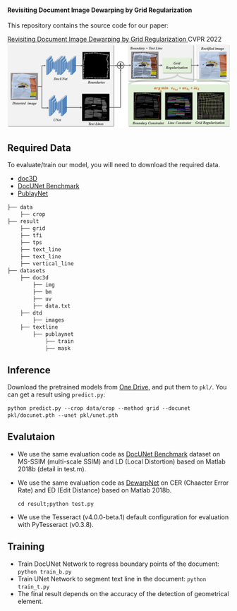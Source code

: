 ####  Revisiting Document Image Dewarping by Grid Regularization 

This repository contains the source code for our paper:

[ Revisiting Document Image Dewarping by Grid Regularization ]()
CVPR 2022
<img src = "data/pipeline.png">
## Required Data

 To evaluate/train our model, you will need to download the required data. 

- [doc3D](https://github.com/cvlab-stonybrook/doc3D-dataset)
- [DocUNet Benchmark](https://www3.cs.stonybrook.edu/~cvl/docunet.html)
- [PublayNet](https://github.com/ibm-aur-nlp/PubLayNet)

```
├── data
    ├── crop
├── result
    ├── grid
    ├── tfi
    ├── tps
    ├── text_line
    ├── text_line
    ├── vertical_line
├── datasets
    ├── doc3d
    	├── img
        ├── bm
        ├── uv
        ├── data.txt
    ├── dtd
        ├── images
    ├── textline
        ├── publaynet
            ├── train
            ├── mask        
```

## Inference

Download the pretrained models from [One Drive](https://1drv.ms/u/s!AlagB370HkjxgQrT63yfcAPy9M3n?e=PXaFNQ), and put them to `pkl/`. You can get a result using  `predict.py`:

```
python predict.py --crop data/crop --method grid --docunet pkl/docunet.pth --unet pkl/unet.pth
```

## Evalutaion

- We use the same evaluation code as [DocUNet Benchmark](https://www3.cs.stonybrook.edu/~cvl/docunet.html) dataset on MS-SSIM (multi-scale SSIM) and LD (Local Distortion) based on Matlab 2018b (detail in test.m).

- We use the same evaluation code as [DewarpNet](https://github.com/cvlab-stonybrook/DewarpNet) on CER (Chaacter Error Rate) and ED (Edit Distance)  based on Matlab 2018b. 

  ```
  cd result;python test.py
  ```

- We use the Tesseract (v4.0.0-beta.1) default configuration for evaluation with PyTesseract (v0.3.8).

## Training

- Train DocUNet Network to regress boundary points of the document: `python train_b.py`
- Train UNet Network to segment text line in the document: `python train_t.py`
- The final result depends on the accuracy of the detection of geometrical element.